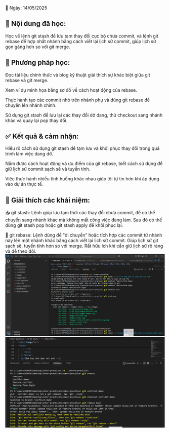 📅 Ngày: 14/05/2025

## 📘 Nội dung đã học:
Học về lệnh git stash để lưu tạm thay đổi cục bộ chưa commit, và lệnh git rebase để hợp nhất nhánh bằng cách viết lại lịch sử commit, giúp lịch sử gọn gàng hơn so với git merge.

## 📖 Phương pháp học:
Đọc tài liệu chính thức và blog kỹ thuật giải thích sự khác biệt giữa git rebase và git merge.

Xem ví dụ minh họa bằng sơ đồ về cách hoạt động của rebase.

Thực hành tạo các commit nhỏ trên nhánh phụ và dùng git rebase để chuyển lên nhánh chính.

Sử dụng git stash để lưu lại các thay đổi dở dang, thử checkout sang nhánh khác và quay lại pop thay đổi.

## ✅ Kết quả & cảm nhận:
Hiểu rõ cách sử dụng git stash để tạm lưu và khôi phục thay đổi trong quá trình làm việc dang dở.

Nắm được cách hoạt động và ưu điểm của git rebase, biết cách sử dụng để giữ lịch sử commit sạch sẽ và tuyến tính.

Việc thực hành nhiều tình huống khác nhau giúp tôi tự tin hơn khi áp dụng vào dự án thực tế.

## 🧠 Giải thích các khái niệm:
📥 git stash:
Lệnh giúp lưu tạm thời các thay đổi chưa commit, để có thể chuyển sang nhánh khác mà không mất công việc đang làm. Sau đó có thể dùng git stash pop hoặc git stash apply để khôi phục lại.

🔁 git rebase:
Lệnh dùng để "di chuyển" hoặc tích hợp các commit từ nhánh này lên một nhánh khác bằng cách viết lại lịch sử commit. Giúp lịch sử git sạch sẽ, tuyến tính hơn so với merge. Rất hữu ích khi cần giữ lịch sử rõ ràng và dễ theo dõi.
![Hinh anh](images/gitstash.png)
![Hinh anh](images/gitrebasehuhu.png)